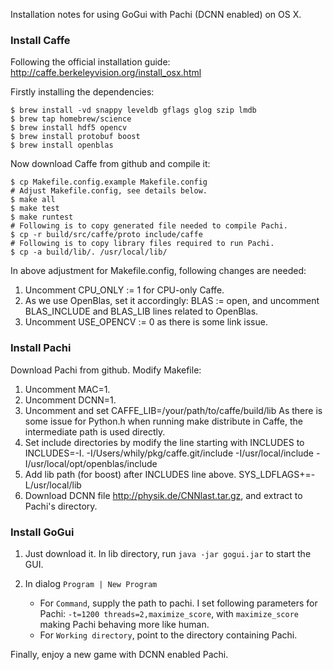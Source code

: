 Installation notes for using GoGui with Pachi (DCNN enabled) on OS X.

### Install Caffe

Following the official installation guide:
http://caffe.berkeleyvision.org/install_osx.html

Firstly installing the dependencies:

    $ brew install -vd snappy leveldb gflags glog szip lmdb
    $ brew tap homebrew/science
    $ brew install hdf5 opencv
    $ brew install protobuf boost
    $ brew install openblas

Now download Caffe from github and compile it:

    $ cp Makefile.config.example Makefile.config
    # Adjust Makefile.config, see details below.
    $ make all
    $ make test
    $ make runtest
    # Following is to copy generated file needed to compile Pachi.
    $ cp -r build/src/caffe/proto include/caffe
    # Following is to copy library files required to run Pachi.
    $ cp -a build/lib/. /usr/local/lib/

In above adjustment for Makefile.config, following changes are needed:

1. Uncomment CPU_ONLY := 1 for CPU-only Caffe.
2. As we use OpenBlas, set it accordingly: BLAS := open,
   and uncomment BLAS_INCLUDE and BLAS_LIB lines related to OpenBlas.
3. Uncomment USE_OPENCV := 0 as there is some link issue.

### Install Pachi

Download Pachi from github. Modify Makefile:

1. Uncomment MAC=1.
2. Uncomment DCNN=1.
3. Uncomment and set CAFFE_LIB=/your/path/to/caffe/build/lib
   As there is some issue for Python.h when running make distribute in Caffe,
   the intermediate path is used directly.
4. Set include directories by modify the line starting with INCLUDES to
   INCLUDES=-I. -I/Users/whily/pkg/caffe.git/include -I/usr/local/include -I/usr/local/opt/openblas/include
5. Add lib path (for boost) after INCLUDES line above.
   SYS_LDFLAGS+=-L/usr/local/lib
6. Download DCNN file http://physik.de/CNNlast.tar.gz, and extract to Pachi's directory.

### Install GoGui

1. Just download it. In lib directory, run `java -jar gogui.jar` to start the GUI.

2. In dialog `Program | New Program`
   * For `Command`, supply the path to pachi.
     I set following parameters for Pachi: `-t=1200 threads=2,maximize_score`,
     with `maximize_score` making Pachi behaving more like human.
   * For `Working directory`, point to the directory containing Pachi.

Finally, enjoy a new game with DCNN enabled Pachi.
